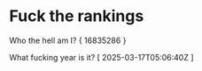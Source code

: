 # Fuck the rankings

Who the hell am I?
{ 16835286 }

What fucking year is it?
[ 2025-03-17T05:06:40Z ]
